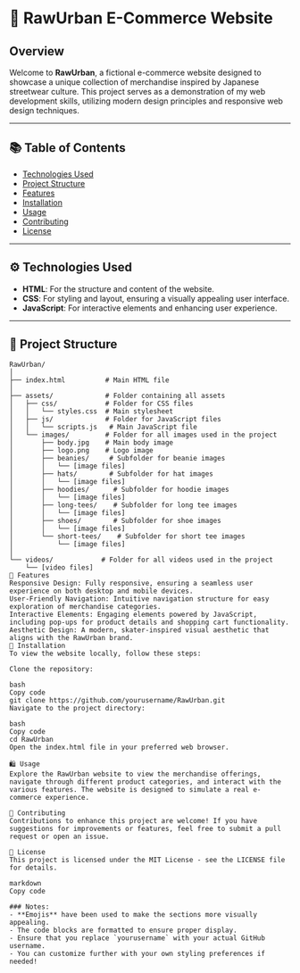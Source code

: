 # 🌟 RawUrban E-Commerce Website

## Overview
Welcome to **RawUrban**, a fictional e-commerce website designed to showcase a unique collection of merchandise inspired by Japanese streetwear culture. This project serves as a demonstration of my web development skills, utilizing modern design principles and responsive web design techniques.

---

## 📚 Table of Contents
- [Technologies Used](#technologies-used)
- [Project Structure](#project-structure)
- [Features](#features)
- [Installation](#installation)
- [Usage](#usage)
- [Contributing](#contributing)
- [License](#license)

---

## ⚙️ Technologies Used
- **HTML**: For the structure and content of the website.
- **CSS**: For styling and layout, ensuring a visually appealing user interface.
- **JavaScript**: For interactive elements and enhancing user experience.

---

## 📁 Project Structure
```plaintext
RawUrban/
│
├── index.html          # Main HTML file
│
├── assets/             # Folder containing all assets
│   ├── css/            # Folder for CSS files
│   │   └── styles.css  # Main stylesheet
│   ├── js/             # Folder for JavaScript files
│   │   └── scripts.js   # Main JavaScript file
│   └── images/         # Folder for all images used in the project
│       ├── body.jpg    # Main body image
│       ├── logo.png    # Logo image
│       ├── beanies/     # Subfolder for beanie images
│       │   └── [image files]
│       ├── hats/        # Subfolder for hat images
│       │   └── [image files]
│       ├── hoodies/      # Subfolder for hoodie images
│       │   └── [image files]
│       ├── long-tees/    # Subfolder for long tee images
│       │   └── [image files]
│       ├── shoes/        # Subfolder for shoe images
│       │   └── [image files]
│       └── short-tees/    # Subfolder for short tee images
│           └── [image files]
│
└── videos/            # Folder for all videos used in the project
    └── [video files]
🌟 Features
Responsive Design: Fully responsive, ensuring a seamless user experience on both desktop and mobile devices.
User-Friendly Navigation: Intuitive navigation structure for easy exploration of merchandise categories.
Interactive Elements: Engaging elements powered by JavaScript, including pop-ups for product details and shopping cart functionality.
Aesthetic Design: A modern, skater-inspired visual aesthetic that aligns with the RawUrban brand.
🚀 Installation
To view the website locally, follow these steps:

Clone the repository:

bash
Copy code
git clone https://github.com/yourusername/RawUrban.git
Navigate to the project directory:

bash
Copy code
cd RawUrban
Open the index.html file in your preferred web browser.

🛍️ Usage
Explore the RawUrban website to view the merchandise offerings, navigate through different product categories, and interact with the various features. The website is designed to simulate a real e-commerce experience.

🤝 Contributing
Contributions to enhance this project are welcome! If you have suggestions for improvements or features, feel free to submit a pull request or open an issue.

📝 License
This project is licensed under the MIT License - see the LICENSE file for details.

markdown
Copy code

### Notes:
- **Emojis** have been used to make the sections more visually appealing.
- The code blocks are formatted to ensure proper display.
- Ensure that you replace `yourusername` with your actual GitHub username.
- You can customize further with your own styling preferences if needed!
